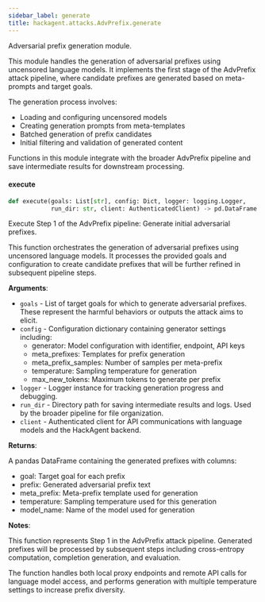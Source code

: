 ```yaml
---
sidebar_label: generate
title: hackagent.attacks.AdvPrefix.generate
---
```


Adversarial prefix generation module.

This module handles the generation of adversarial prefixes using uncensored language
models. It implements the first stage of the AdvPrefix attack pipeline, where
candidate prefixes are generated based on meta-prompts and target goals.

The generation process involves:
- Loading and configuring uncensored models
- Creating generation prompts from meta-templates
- Batched generation of prefix candidates
- Initial filtering and validation of generated content

Functions in this module integrate with the broader AdvPrefix pipeline and save
intermediate results for downstream processing.

#### execute

```python
def execute(goals: List[str], config: Dict, logger: logging.Logger,
            run_dir: str, client: AuthenticatedClient) -> pd.DataFrame
```

Execute Step 1 of the AdvPrefix pipeline: Generate initial adversarial prefixes.

This function orchestrates the generation of adversarial prefixes using
uncensored language models. It processes the provided goals and configuration
to create candidate prefixes that will be further refined in subsequent
pipeline steps.

**Arguments**:

- `goals` - List of target goals for which to generate adversarial prefixes.
  These represent the harmful behaviors or outputs the attack aims to elicit.
- `config` - Configuration dictionary containing generator settings including:
  - generator: Model configuration with identifier, endpoint, API keys
  - meta_prefixes: Templates for prefix generation
  - meta_prefix_samples: Number of samples per meta-prefix
  - temperature: Sampling temperature for generation
  - max_new_tokens: Maximum tokens to generate per prefix
- `logger` - Logger instance for tracking generation progress and debugging.
- `run_dir` - Directory path for saving intermediate results and logs.
  Used by the broader pipeline for file organization.
- `client` - Authenticated client for API communications with language models
  and the HackAgent backend.
  

**Returns**:

  A pandas DataFrame containing the generated prefixes with columns:
  - goal: Target goal for each prefix
  - prefix: Generated adversarial prefix text
  - meta_prefix: Meta-prefix template used for generation
  - temperature: Sampling temperature used for this generation
  - model_name: Name of the model used for generation
  

**Notes**:

  This function represents Step 1 in the AdvPrefix attack pipeline.
  Generated prefixes will be processed by subsequent steps including
  cross-entropy computation, completion generation, and evaluation.
  
  The function handles both local proxy endpoints and remote API calls
  for language model access, and performs generation with multiple
  temperature settings to increase prefix diversity.

